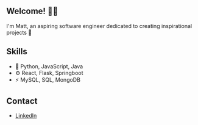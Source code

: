 ## Welcome! 👋🏻
I'm Matt, an aspiring software engineer dedicated to creating inspirational projects 🎉



## Skills
- 💾 Python, JavaScript, Java
- ⚙ React, Flask, Springboot
- ⚡ MySQL, SQL, MongoDB

## Contact
- [LinkedIn](https://www.linkedin.com/in/matthew-ward156/)
